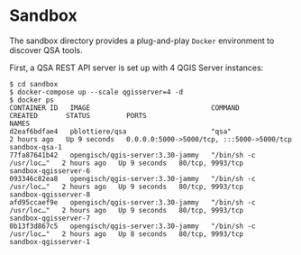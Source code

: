 # Sandbox

The sandbox directory provides a plug-and-play `Docker` environment to discover
QSA tools.


First, a QSA REST API server is set up with 4 QGIS Server instances:

```` shell
$ cd sandbox
$ docker-compose up --scale qgisserver=4 -d
$ docker ps
CONTAINER ID   IMAGE                              COMMAND                  CREATED       STATUS         PORTS                                       NAMES
d2eaf6bdfae4   pblottiere/qsa                     "qsa"                    2 hours ago   Up 9 seconds   0.0.0.0:5000->5000/tcp, :::5000->5000/tcp   sandbox-qsa-1
77fa87641b42   opengisch/qgis-server:3.30-jammy   "/bin/sh -c /usr/loc…"   2 hours ago   Up 9 seconds   80/tcp, 9993/tcp                            sandbox-qgisserver-6
093346c82ea8   opengisch/qgis-server:3.30-jammy   "/bin/sh -c /usr/loc…"   2 hours ago   Up 9 seconds   80/tcp, 9993/tcp                            sandbox-qgisserver-8
afd95ccaef9e   opengisch/qgis-server:3.30-jammy   "/bin/sh -c /usr/loc…"   2 hours ago   Up 9 seconds   80/tcp, 9993/tcp                            sandbox-qgisserver-7
0b13f3d867c5   opengisch/qgis-server:3.30-jammy   "/bin/sh -c /usr/loc…"   2 hours ago   Up 8 seconds   80/tcp, 9993/tcp                            sandbox-qgisserver-1
````
